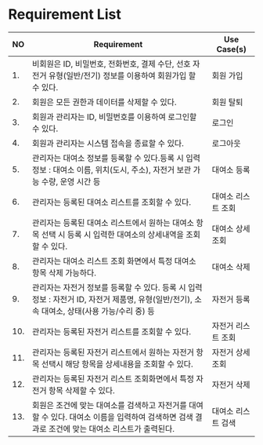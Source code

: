 # Requirement List

| NO  | Requirement                                                                              | Use Case(s) |
|-----|------------------------------------------------------------------------------------------|-------------|
| 1.  | 비회원은 ID, 비밀번호, 전화번호, 결제 수단, 선호 자전거 유형(일반/전기) 정보를 이용하여 회원가입 할 수 있다.                       | 회원 가입       |
| 2.  | 회원은 모든 권한과 데이터를 삭제할 수 있다.                                                                | 회원 탈퇴       |
| 3.  | 회원과 관리자는 ID, 비밀번호를 이용하여 로그인할 수 있다.                                                       | 로그인         |
| 4.  | 회원과 관리자는 시스템 접속을 종료할 수 있다.                                                               | 로그아웃        |
| 5.  | 관리자는 대여소 정보를 등록할 수 있다.등록 시 입력 정보 : 대여소 이름, 위치(도시, 주소), 자전거 보관 가능 수량, 운영 시간 등             | 대여소 등록      |
| 6.  | 관리자는 등록된 대여소 리스트를 조회할 수 있다.                                                              | 대여소 리스트 조회  |
| 7.  | 관리자는 등록된 대여소 리스트에서 원하는 대여소 항목 선택 시 등록 시 입력한 대여소의 상세내역을 조회할 수 있다.                         | 대여소 상세 조회   |
| 8.  | 관리자는 대여소 리스트 조회 화면에서 특정 대여소 항목 삭제 가능하다.                                                  | 대여소 삭제      |
| 9.  | 관리자는 자전거 정보를 등록할 수 있다. 등록 시 입력 정보 : 자전거 ID, 자전거 제품명, 유형(일반/전기), 소속 대여소, 상태(사용 가능/수리 중) 등 | 자전거 등록      |
| 10. | 관리자는 등록된 자전거 리스트를 조회할 수 있다.                                                              | 자전거 리스트 조회  |
| 11. | 관리자는 등록된 자전거 리스트에서 원하는 자전거 항목 선택시 해당 항목을 상세내용을 조회할 수 있다.                                 | 자전거 상세 조회   |
| 12. | 관리자는 등록된 자전거 리스트 조회화면에서 특정 자전거 항목 삭제할 수 있다.                                              | 자전거 삭제      |
| 13. | 회원은 조건에 맞는 대여소를 검색하고 자전거를 대여할 수 있다. 대여소 이름을 입력하여 검색하면 검색 결과로 조건에 맞는 대여소 리스트가 출력된다.       | 대여소 리스트 검색  |
